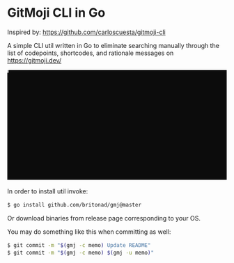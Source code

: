 # GitMoji CLI in Go

Inspired by: https://github.com/carloscuesta/gitmoji-cli

A simple CLI util written in Go to eliminate searching manually through
the list of codepoints, shortcodes, and rationale messages on
https://gitmoji.dev/

![Example](https://raw.githubusercontent.com/britonad/gmj/master/media/example.svg)

In order to install util invoke:

```sh
$ go install github.com/britonad/gmj@master
```

Or download binaries from release page corresponding to your OS.

You may do something like this when committing as well:

```sh
$ git commit -m "$(gmj -c memo) Update README"
$ git commit -m "$(gmj -c memo) $(gmj -u memo)"
```
